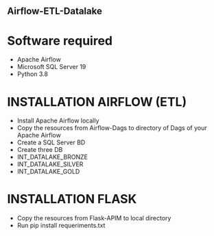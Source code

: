 ## Airflow-ETL-Datalake

# Software required

- Apache Airflow
- Microsoft SQL Server 19
- Python 3.8

# INSTALLATION AIRFLOW (ETL)

- Install Apache Airflow locally
- Copy the resources from Airflow-Dags to directory of Dags of your Apache Airflow
- Create a SQL Server BD
- Create three DB
- INT_DATALAKE_BRONZE
- INT_DATALAKE_SILVER
- INT_DATALAKE_GOLD

# INSTALLATION FLASK

- Copy the resources from Flask-APIM to local directory
- Run pip install requeriments.txt
